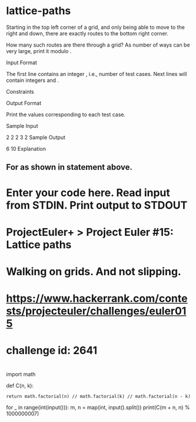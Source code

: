 # lattice-paths
Starting in the top left corner of a  grid, and only being able to move to the right and down, there are exactly  routes to the bottom right corner.



How many such routes are there through a  grid? As number of ways can be very large, print it modulo .

Input Format

The first line contains an integer  , i.e., number of test cases.
Next  lines will contain integers  and .

Constraints

Output Format

Print the values corresponding to each test case.

Sample Input

2
2 2
3 2
Sample Output

6
10
Explanation

For  as shown in statement above.
-------------------------------------------------------------------------------------------------------------------------------------
# Enter your code here. Read input from STDIN. Print output to STDOUT
# ProjectEuler+ > Project Euler #15: Lattice paths
# Walking on grids. And not slipping.
#
# https://www.hackerrank.com/contests/projecteuler/challenges/euler015
# challenge id: 2641
#

import math




def C(n, k):
   
    return math.factorial(n) // math.factorial(k) // math.factorial(n - k)


for _ in range(int(input())):
    m, n = map(int, input().split())
    print(C(m + n, n) % 1000000007)
